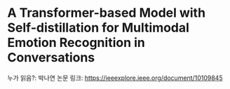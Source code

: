 # A Transformer-based Model with Self-distillation for Multimodal Emotion Recognition in Conversations

누가 읽음?: 박나연
논문 링크: https://ieeexplore.ieee.org/document/10109845